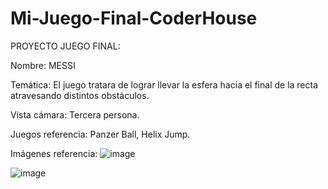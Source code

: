 # Mi-Juego-Final-CoderHouse

PROYECTO JUEGO FINAL:

Nombre: MESSI

Temática: El juego tratara de lograr llevar la esfera hacia el final de la recta atravesando distintos obstáculos.

Vista cámara: Tercera persona.

Juegos referencia: Panzer Ball, Helix Jump.

Imágenes referencia: ![image](https://user-images.githubusercontent.com/108006771/208250476-0a152927-0438-4a97-98e6-55a957e4264c.png)


![image](https://user-images.githubusercontent.com/108006771/208250562-3448787b-4604-4485-ae64-13d99f635bd1.png)

